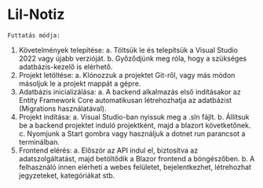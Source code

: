 # Lil-Notiz
	Futtatás módja:

1.	Követelmények telepítése:
  a.	Töltsük le és telepítsük a Visual Studio 2022 vagy újabb verzióját.
  b.	Győződjünk meg róla, hogy a szükséges adatbázis-kezelő is elérhető.
2.	Projekt letöltése:
  a.	Klónozzuk a projektet Git-ről, vagy más módon másoljuk le a projekt mappát a gépre.
3.	Adatbázis inicializálása:
  a.	A backend alkalmazás első indításakor az Entity Framework Core automatikusan létrehozhatja az adatbázist (Migrations használatával).
4.	Projekt indítása:
  a.	Visual Studio-ban nyissuk meg a .sln fájlt.
  b.	Állítsuk be a backend projektet induló projektként, majd a blazort követketőnek.
  c.	Nyomjunk a Start gombra vagy használjuk a dotnet run parancsot a terminálban.
5.	Frontend elérés:
  a.	Először az API indul el, biztosítva az adatszolgáltatást, majd betöltődik a Blazor frontend a böngészőben. 
  b.	A felhasználó innen elérheti a webes felületet, bejelentkezhet, létrehozhat jegyzeteket, kategóriákat stb.
